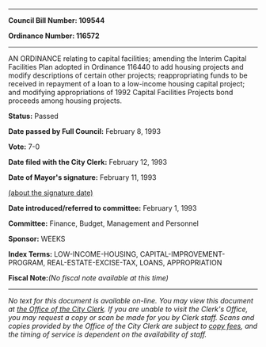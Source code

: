 

********

**Council Bill Number: 109544**
   
**Ordinance Number: 116572**
********

 AN ORDINANCE relating to capital facilities; amending the Interim Capital Facilities Plan adopted in Ordinance 116440 to add housing projects and modify descriptions of certain other projects; reappropriating funds to be received in repayment of a loan to a low-income housing capital project; and modifying appropriations of 1992 Capital Facilities Projects bond proceeds among housing projects.

**Status:** Passed
   
**Date passed by Full Council:** February 8, 1993
   
**Vote:** 7-0
   
**Date filed with the City Clerk:** February 12, 1993
   
**Date of Mayor's signature:** February 11, 1993
   
[(about the signature date)](/~public/approvaldate.htm)
   
   
   
**Date introduced/referred to committee:** February 1, 1993
   
**Committee:** Finance, Budget, Management and Personnel
   
**Sponsor:** WEEKS
   
   
**Index Terms:** LOW-INCOME-HOUSING, CAPITAL-IMPROVEMENT-PROGRAM, REAL-ESTATE-EXCISE-TAX, LOANS, APPROPRIATION

**Fiscal Note:**_(No fiscal note available at this time)_
********

_No text for this document is available on-line. You may view this document at [the Office of the City Clerk](http://www.seattle.gov/leg/clerk/contactUs.htm). If you are unable to visit the Clerk's Office, you may request a copy or scan be made for you by Clerk staff. Scans and copies provided by the Office of the City Clerk are subject to [copy fees](http://clerk.seattle.gov/~public/clerkfees.htm), and the timing of service is dependent on the availability of staff._

